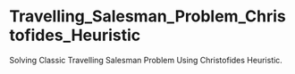 # Travelling_Salesman_Problem_Christofides_Heuristic
 Solving Classic Travelling Salesman Problem Using Christofides Heuristic.
